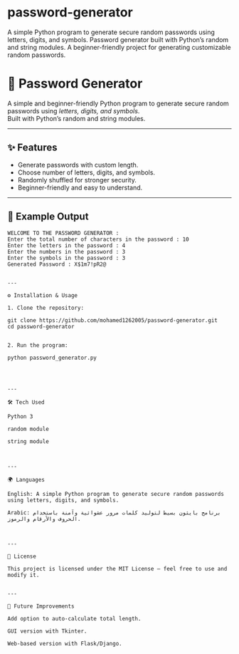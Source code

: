 # password-generator
A simple Python program to generate secure random passwords using letters, digits, and symbols.  Password generator built with Python’s random and string modules.  A beginner-friendly project for generating customizable random passwords.
# 🔐 Password Generator  

A simple and beginner-friendly Python program to generate secure random passwords using *letters, digits, and symbols*.  
Built with Python’s random and string modules.  

---

## ✨ Features
- Generate passwords with custom length.  
- Choose number of letters, digits, and symbols.  
- Randomly shuffled for stronger security.  
- Beginner-friendly and easy to understand.  

---

## 📸 Example Output
```text
WELCOME TO THE PASSWORD GENERATOR :
Enter the total number of characters in the password : 10
Enter the letters in the password : 4
Enter the numbers in the password : 3
Enter the symbols in the password : 3
Generated Password : X$1m7!pR2@


---

⚙ Installation & Usage

1. Clone the repository:

git clone https://github.com/mohamed1262005/password-generator.git
cd password-generator


2. Run the program:

python password_generator.py




---

🛠 Tech Used

Python 3

random module

string module



---

🌍 Languages

English: A simple Python program to generate secure random passwords using letters, digits, and symbols.

Arabic: برنامج بايثون بسيط لتوليد كلمات مرور عشوائية وآمنة باستخدام الحروف والأرقام والرموز.



---

📜 License

This project is licensed under the MIT License – feel free to use and modify it.


---

🚀 Future Improvements

Add option to auto-calculate total length.

GUI version with Tkinter.

Web-based version with Flask/Django.
